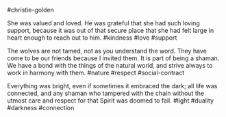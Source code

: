 #christie-golden

She was valued and loved. He was grateful that she had such loving support, because it was out of that secure place that she had felt large in heart enough to reach out to him.
#kindness #love #support 

The wolves are not tamed, not as you understand the word. They have come to be our friends because I invited them. It is part of being a shaman. We have a bond with the things of the natural world, and strive always to work in harmony with them.
#nature #respect #social-contract 

Everything was bright, even if sometimes it embraced the dark; all life was connected, and any shaman who tampered with the chain without the utmost care and respect for that Spirit was doomed to fail.
#light #duality #darkness #connection 